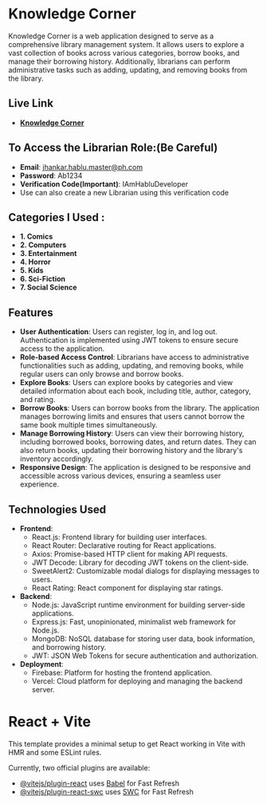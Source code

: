# Knowledge Corner

Knowledge Corner is a web application designed to serve as a comprehensive library management system. It allows users to explore a vast collection of books across various categories, borrow books, and manage their borrowing history. Additionally, librarians can perform administrative tasks such as adding, updating, and removing books from the library.


## Live Link 
- **[Knowledge Corner](https://knowledge-corner-55271.web.app)**

## To Access the Librarian Role:(Be Careful)
- **Email**: jhankar.hablu.master@ph.com
- **Password**: Ab1234
- **Verification Code(Important)**: IAmHabluDeveloper
- Use can also create a new Librarian using this verification code

## Categories I Used :
- **1. Comics**
- **2. Computers**
- **3. Entertainment**
- **4. Horror**
- **5. Kids**
- **6. Sci-Fiction**
- **7. Social Science**

## Features

- **User Authentication**: Users can register, log in, and log out. Authentication is implemented using JWT tokens to ensure secure access to the application.
- **Role-based Access Control**: Librarians have access to administrative functionalities such as adding, updating, and removing books, while regular users can only browse and borrow books.
- **Explore Books**: Users can explore books by categories and view detailed information about each book, including title, author, category, and rating.
- **Borrow Books**: Users can borrow books from the library. The application manages borrowing limits and ensures that users cannot borrow the same book multiple times simultaneously.
- **Manage Borrowing History**: Users can view their borrowing history, including borrowed books, borrowing dates, and return dates. They can also return books, updating their borrowing history and the library's inventory accordingly.
- **Responsive Design**: The application is designed to be responsive and accessible across various devices, ensuring a seamless user experience.

## Technologies Used

- **Frontend**:
  - React.js: Frontend library for building user interfaces.
  - React Router: Declarative routing for React applications.
  - Axios: Promise-based HTTP client for making API requests.
  - JWT Decode: Library for decoding JWT tokens on the client-side.
  - SweetAlert2: Customizable modal dialogs for displaying messages to users.
  - React Rating: React component for displaying star ratings.
- **Backend**:
  - Node.js: JavaScript runtime environment for building server-side applications.
  - Express.js: Fast, unopinionated, minimalist web framework for Node.js.
  - MongoDB: NoSQL database for storing user data, book information, and borrowing history.
  - JWT: JSON Web Tokens for secure authentication and authorization.
- **Deployment**:
  - Firebase: Platform for hosting the frontend application.
  - Vercel: Cloud platform for deploying and managing the backend server.
































# React + Vite

This template provides a minimal setup to get React working in Vite with HMR and some ESLint rules.

Currently, two official plugins are available:

- [@vitejs/plugin-react](https://github.com/vitejs/vite-plugin-react/blob/main/packages/plugin-react/README.md) uses [Babel](https://babeljs.io/) for Fast Refresh
- [@vitejs/plugin-react-swc](https://github.com/vitejs/vite-plugin-react-swc) uses [SWC](https://swc.rs/) for Fast Refresh
